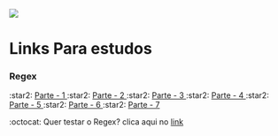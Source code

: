 ![](https://media.giphy.com/media/lMsT2f47tDxFMYdJMC/giphy-downsized.gif)

# Links Para estudos
<h3>Regex</h3>
:star2: <a href="https://medium.com/trainingcenter/entendendo-de-uma-vez-por-todas-express%C3%B5es-regulares-parte-1-introdu%C3%A7%C3%A3o-dfe63e289dc3" target="_blank">Parte - 1 </a>
:star2: <a href="https://medium.com/trainingcenter/entendendo-de-uma-vez-por-todas-express%C3%B5es-regulares-3538d42870f3" target="_blank">Parte - 2 </a>
:star2: <a href="https://medium.com/trainingcenter/expressoes-regulares-parte-3-8fbd6b20a5f6" target="_blank">Parte - 3 </a>
:star2: <a href="https://medium.com/trainingcenter/expressoes-regulares-parte-4-92c41516e80c" target="_blank">Parte - 4 </a>
:star2: <a href="https://medium.com/trainingcenter/entendendo-de-uma-vez-por-todas-express%C3%B5es-regulares-parte-5-5ffd39138f2" target="_blank">Parte - 5 </a>
:star2: <a href="https://medium.com/trainingcenter/expressoes-regulares-parte-6-85804a357767" target="_blank">Parte - 6 </a>
:star2: <a href="https://medium.com/trainingcenter/entendendo-de-uma-vez-por-todas-express%C3%B5es-regulares-parte-7-66be1ac1f72d" target="_blank">Parte - 7 </a>
<br>
<p> :octocat: Quer testar o Regex?  clica aqui no <a href="https://regex101.com/" target="_blank">link </a><p>

